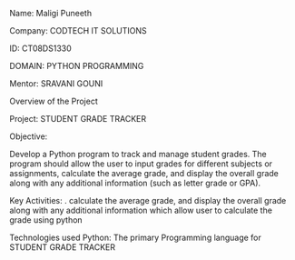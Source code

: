 Name: Maligi Puneeth

Company: CODTECH IT SOLUTIONS

ID: CT08DS1330

DOMAIN: PYTHON PROGRAMMING

Mentor: SRAVANI GOUNI

Overview of the Project

Project: STUDENT GRADE TRACKER

Objective:

Develop a Python program to track and manage student grades. The
program should allow the user to input grades for different subjects or
assignments, calculate the average grade, and display the overall
grade along with any additional information (such as letter grade or
GPA).

Key Activities:
. calculate the average grade, and display the overall
grade along with any additional information which allow user to calculate the grade using python


Technologies used Python: The primary Programming language for STUDENT GRADE TRACKER
